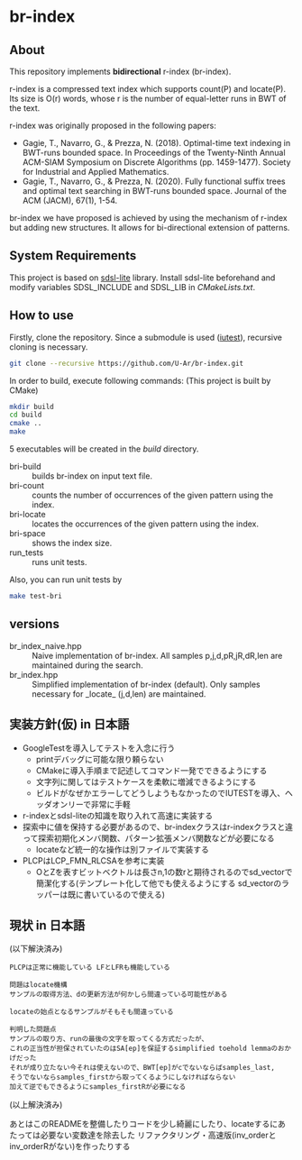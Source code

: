 # br-index

## About

This repository implements __bidirectional__ r-index (br-index).

r-index is a compressed text index which supports count(P) and locate(P).
Its size is O(r) words, whose r is the number of equal-letter runs in BWT of the text.

r-index was originally proposed in the following papers:
- Gagie, T., Navarro, G., & Prezza, N. (2018). Optimal-time text indexing in BWT-runs bounded space. In Proceedings of the Twenty-Ninth Annual ACM-SIAM Symposium on Discrete Algorithms (pp. 1459-1477). Society for Industrial and Applied Mathematics.
- Gagie, T., Navarro, G., & Prezza, N. (2020). Fully functional suffix trees and optimal text searching in BWT-runs bounded space. Journal of the ACM (JACM), 67(1), 1-54.

br-index we have proposed is achieved by using the mechanism of r-index but adding new structures. It allows for bi-directional extension of patterns.

## System Requirements

This project is based on [sdsl-lite](https://github.com/simongog/sdsl-lite) library.
Install sdsl-lite beforehand and modify variables SDSL_INCLUDE and SDSL_LIB in _CMakeLists.txt_.

## How to use

Firstly, clone the repository. Since a submodule is used ([iutest](https://github.com/srz-zumix/iutest)), recursive cloning is necessary.
```bash
git clone --recursive https://github.com/U-Ar/br-index.git
```
In order to build, execute following commands: (This project is built by CMake)
```bash
mkdir build
cd build
cmake ..
make
```
5 executables will be created in the _build_ directory.
<dl>
	<dt>bri-build</dt>
	<dd>builds br-index on input text file.</dd>
	<dt>bri-count</dt>
	<dd>counts the number of occurrences of the given pattern using the index.</dd>
	<dt>bri-locate</dt>
	<dd>locates the occurrences of the given pattern using the index.</dd>
	<dt>bri-space</dt>
	<dd>shows the index size.</dd>
	<dt>run_tests</dt>
	<dd>runs unit tests.</dd>
</dl>

Also, you can run unit tests by
```bash
make test-bri
```

## versions

<dl>
	<dt>br_index_naive.hpp</dt>
	<dd>Naive implementation of br-index. All samples p,j,d,pR,jR,dR,len are maintained during the search.</dd>
	<dt>br_index.hpp</dt>
	<dd>Simplified implementation of br-index (default). Only samples necessary for _locate_ (j,d,len) are maintained.</dd>
</dl>

## 実装方針(仮) in 日本語

- GoogleTestを導入してテストを入念に行う
	- printデバッグに可能な限り頼らない
	- CMakeに導入手順まで記述してコマンド一発でできるようにする
	- 文字列に関してはテストケースを柔軟に増減できるようにする
	- ビルドがなぜかエラーしてどうしようもなかったのでIUTESTを導入、ヘッダオンリーで非常に手軽
- r-indexとsdsl-liteの知識を取り入れて高速に実装する
- 探索中に値を保持する必要があるので、br-indexクラスはr-indexクラスと違って探索初期化メンバ関数、パターン拡張メンバ関数などが必要になる
	- locateなど統一的な操作は別ファイルで実装する
- PLCPはLCP_FMN_RLCSAを参考に実装
	- OとZを表すビットベクトルは長さn,1の数rと期待されるのでsd_vectorで簡潔化する(テンプレート化して他でも使えるようにする sd_vectorのラッパーは既に書いているので使える)

## 現状 in 日本語

(以下解決済み)

	PLCPは正常に機能している LFとLFRも機能している

	問題はlocate機構
	サンプルの取得方法、dの更新方法が何かしら間違っている可能性がある

	locateの始点となるサンプルがそもそも間違っている

	判明した問題点
	サンプルの取り方、runの最後の文字を取ってくる方式だったが、
	これの正当性が担保されていたのはSA[ep]を保証するsimplified toehold lemmaのおかげだった
	それが成り立たない今それは使えないので、BWT[ep]がcでないならばsamples_last,
	そうでないならsamples_firstから取ってくるようにしなければならない
	加えて逆でもできるようにsamples_firstRが必要になる
(以上解決済み)


あとはこのREADMEを整備したりコードを少し綺麗にしたり、locateするにあたっては必要ない変数達を除去した
リファクタリング・高速版(inv_orderとinv_orderRがない)を作ったりする

